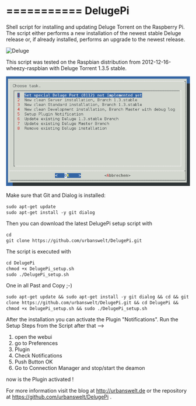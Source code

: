 
===========
DelugePi
===========

Shell script for installing and updating Deluge Torrent on the Raspberry Pi. The script either performs a new installation of the newest stable Deluge release or, if already installed, performs an upgrade to the newest release.

![Deluge](master/img/deluge_web_ui.PNG)

This script was tested on the Raspbian distribution from 2012-12-16-wheezy-raspbian with Deluge Torrent 1.3.5 stable.

![Terminal](https://github.com/urbanswelt/DelugePi/raw/master/img/terminal.PNG)

Make sure that Git and Dialog is installed:

```shell
sudo apt-get update
sudo apt-get install -y git dialog
```

Then you can download the latest DelugePi setup script with

```shell
cd
git clone https://github.com/urbanswelt/DelugePi.git
```

The script is executed with 

```shell
cd DelugePi
chmod +x DelugePi_setup.sh
sudo ./DelugePi_setup.sh
```

One in all Past and Copy ;-)

```shell
sudo apt-get update && sudo apt-get install -y git dialog && cd && git clone https://github.com/urbanswelt/DelugePi.git && cd DelugePi && chmod +x DelugePi_setup.sh && sudo ./DelugePi_setup.sh
```

After the installation you can activate the Plugin "Notifications".
Run the Setup Steps from the Script after that -->

1. open the webui
2. go to Preferences
3. Plugin
4. Check Notifications
5. Push Button OK
6. Go to Connection Manager and stop/start the deamon

now is the Plugin activated !

For more information visit the blog at http://urbanswelt.de or the repository at https://github.com/urbanswelt/DelugePi .
